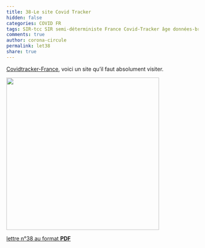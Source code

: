 ```yaml
---
title: 38-Le site Covid Tracker 
hidden: false
categories: COVID FR
tags: SIR-tcc SIR semi-déterministe France Covid-Tracker âge données-brutes
comments: true
author: corona-circule
permalink: let38
share: true
---
```


<link rel="stylesheet" href="../assets/css/style.css">

<a href='https://covidtracker.fr'>Covidtracker-France</a>, voici un site qu’il faut absolument visiter.<br/>


<img src='/lettres/images/img-38.png' width='400px'/>

[lettre n°38 au format __PDF__](/lettres/resources/pdf/lettre-38.pdf)
